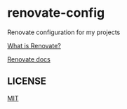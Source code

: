 # renovate-config

Renovate configuration for my projects

[What is Renovate?](https://www.whitesourcesoftware.com/free-developer-tools/renovate/)

[Renovate docs](https://docs.renovatebot.com/)

## LICENSE

[MIT](LICENSE)